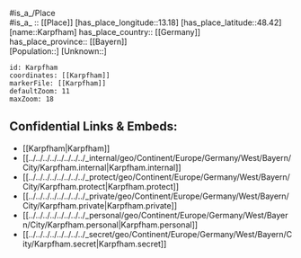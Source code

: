 ﻿---
location: [48.42,13.18] 
mapzoom: [7,12] 
mapmarker: city 
type: City
tags:
- geo/City


SpocWebEntityId: 31324
isDeleted: false
confidential: public

---
#is_a_/Place  
#is_a_ :: [[Place]] 
[has_place_longitude::13.18] 
[has_place_latitude::48.42] 
[name::Karpfham] 
has_place_country:: [[Germany]]  
has_place_province:: [[Bayern]]  
[Population::] 
[Unknown::] 


```leaflet
id: Karpfham
coordinates: [[Karpfham]] 
markerFile: [[Karpfham]] 
defaultZoom: 11 
maxZoom: 18
```


## Confidential Links & Embeds: 
- [[Karpfham|Karpfham]]  
- [[../../../../../../../../_internal/geo/Continent/Europe/Germany/West/Bayern/City/Karpfham.internal|Karpfham.internal]] 
- [[../../../../../../../../_protect/geo/Continent/Europe/Germany/West/Bayern/City/Karpfham.protect|Karpfham.protect]] 
- [[../../../../../../../../_private/geo/Continent/Europe/Germany/West/Bayern/City/Karpfham.private|Karpfham.private]] 
- [[../../../../../../../../_personal/geo/Continent/Europe/Germany/West/Bayern/City/Karpfham.personal|Karpfham.personal]] 
- [[../../../../../../../../_secret/geo/Continent/Europe/Germany/West/Bayern/City/Karpfham.secret|Karpfham.secret]] 
